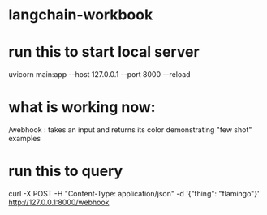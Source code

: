 # langchain-workbook

# run this to start local server
uvicorn main:app --host 127.0.0.1 --port 8000 --reload

# what is working now:
/webhook : takes an input and returns its color demonstrating "few shot" examples

# run this to query 
curl -X POST -H "Content-Type: application/json" -d '{"thing": "flamingo"}' http://127.0.0.1:8000/webhook
